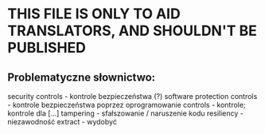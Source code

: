 # THIS FILE IS ONLY TO AID TRANSLATORS, AND SHOULDN'T BE PUBLISHED

## Problematyczne słownictwo:
security controls - kontrole bezpieczeństwa (?)
software protection controls - kontrole bezpieczeństwa poprzez oprogramowanie
controls - kontrole; kontrole dla [...]
tampering - sfałszowanie / naruszenie kodu
resiliency - niezawodność
extract - wydobyć
